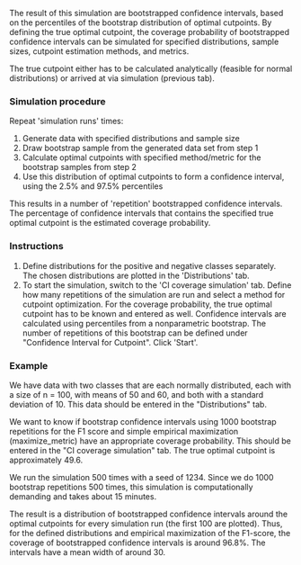 The result of this simulation are bootstrapped confidence intervals, based on the percentiles of the bootstrap distribution of optimal cutpoints. By defining the true optimal cutpoint, the coverage probability of bootstrapped confidence intervals can be simulated for specified distributions, sample sizes, cutpoint estimation methods, and metrics.

The true cutpoint either has to be calculated analytically (feasible for normal distributions) or arrived at via simulation (previous tab).

### Simulation procedure

Repeat 'simulation runs' times:

1. Generate data with specified distributions and sample size
2. Draw bootstrap sample from the generated data set from step 1
3. Calculate optimal cutpoints with specified method/metric for the bootstrap samples from step 2
4. Use this distribution of optimal cutpoints to form a confidence interval, using the 2.5% and 97.5% percentiles

This results in a number of 'repetition' bootstrapped confidence intervals. The percentage of confidence intervals that contains the specified true optimal cutpoint is the estimated coverage probability.

### Instructions

1. Define distributions for the positive and negative classes separately. The chosen distributions are plotted in the 'Distributions' tab. 
2. To start the simulation, switch to the 'CI coverage simulation' tab. Define how many repetitions of the simulation are run and select a method for cutpoint optimization. For the coverage probability, the true optimal cutpoint has to be known and entered as well. Confidence intervals are calculated using percentiles from a nonparametric bootstrap. The number of repetitions of this bootstrap can be defined under "Confidence Interval for Cutpoint". Click 'Start'. 

### Example

We have data with two classes that are each normally distributed, each with
a size of n = 100, with means of 50 and 60, and both with a standard deviation of 10. 
This data should be entered in the "Distributions" tab.

We want to know if bootstrap confidence intervals using 1000 bootstrap repetitions
for the F1 score and simple empirical maximization (maximize_metric) 
have an appropriate coverage probability. This should be entered in the 
"CI coverage simulation" tab. The true optimal cutpoint is approximately 49.6.

We run the simulation 500 times with a seed of 1234. Since we do 1000 bootstrap repetitions 500
times, this simulation is computationally demanding and takes about 15 minutes.

The result is a distribution of bootstrapped confidence intervals around the
optimal cutpoints for every simulation run (the first 100 are plotted).
Thus, for the defined distributions and empirical maximization of the F1-score,
the coverage of bootstrapped confidence intervals is around 96.8%. The intervals
have a mean width of around 30.
